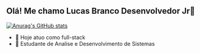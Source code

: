 ## Olá! Me chamo Lucas Branco Desenvolvedor Jr👋


[![Anurag's GitHub stats](https://github-readme-stats.vercel.app/apilucas-abranco=anuraghazra)](https://github.com/anuraghazra/github-readme-stats)

- 🔭 Hoje atuo como full-stack
- 🌱 Estudante de Analise e Desenvolvimento de Sistemas
